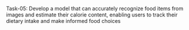 Task-05: Develop a model that can accurately recognize food items from images and estimate their calorie content, enabling users to track their dietary intake and make informed food choices
